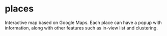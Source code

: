 # places

Interactive map based on Google Maps. Each place can have a popup with information, along with other features such as in-view list and clustering.
